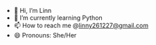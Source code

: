 - 👋 Hi, I’m Linn
- 🌱 I’m currently learning Python
- 📫 How to reach me @linny261227@gmail.com
- 😄 Pronouns: She/Her


<!---
vVeL9/vVeL9 is a ✨ special ✨ repository because its `README.md` (this file) appears on your GitHub profile.
You can click the Preview link to take a look at your changes.
--->
